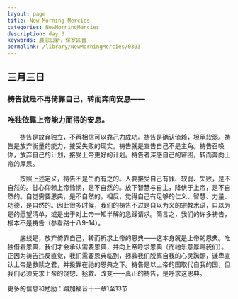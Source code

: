 ```yaml
---
layout: page
title: New Morning Mercies
categories: NewMorningMercies
description: day 3
keywords: 晨恩日新，保罗区普
permalink: /library/NewMorningMercies/0303
---
```


## 三月三日

### 祷告就是不再倚靠自己，转而奔向安息——

### 唯独依靠上帝能力而得的安息。

&emsp;&emsp;祷告是放弃独立，不再相信可以靠己力成功。祷告是确认倚赖，坦承软弱。祷告是放弃衡量的能力，接受失败的现实。祷告就是宣告自己不是主角。祷告召唤你，放弃自己的计划，接受上帝更好的计划。祷告者深感自己的窘困，转而奔向上帝的厚恩。

&emsp;&emsp;按照上述定义，祷告不是生而有之的。人要接受自己有罪、软弱、失败，是不自然的。甘心仰赖上帝怜悯，是不自然的。放下智慧与自主，降伏于上帝，是不自然的。自觉需要恩典，是不自然的。相反，觉得自己有足够的仁义、智慧、力量、功德，是自然的。因此很多时候，我们的祷告不过是自以为义的宗教术语，自以为是的愿望清单，或是出于对上帝一知半解的急躁请求。简言之，我们的许多祷告，根本不是祷告（参看路十八9-14）。

&emsp;&emsp;底线是，放弃倚靠自己，转而祈求上帝的恩典——这本身就是上帝的恩典。唯独借着恩典，我们才会承认需要恩典，并向上帝呼求恩典（而祂乐意厚赐我们）。正因为祷告违反直觉，我们需要恩典临到，拯救我们脱离自我的心灵踟蹰，谦卑宣认上帝是救赎之君，并投靠在祂的恩典之下。祷告是以上帝的国取代自我的国，但我们必须先求上帝的饶恕、拯救、改变——真正的祷告，是呼求这恩典。

更多的信息和勉励：路加福音十一章1至13节